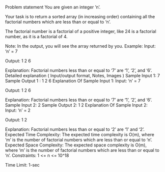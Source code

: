 Problem statement
You are given an integer ’n’.



Your task is to return a sorted array (in increasing order) containing all the factorial numbers which are less than or equal to ‘n’.



The factorial number is a factorial of a positive integer, like 24 is a factorial number, as it is a factorial of 4.



Note:
In the output, you will see the array returned by you.
Example:
Input: ‘n’ = 7

Output: 1 2 6

Explanation: Factorial numbers less than or equal to ‘7’ are ‘1’, ‘2’, and ‘6’.
Detailed explanation ( Input/output format, Notes, Images )
Sample Input 1:
7
Sample Output 1 :
1 2 6
Explanation Of Sample Input 1:
Input: ‘n’ = 7

Output: 1 2 6

Explanation: Factorial numbers less than or equal to ‘7’ are ‘1’, ‘2’, and ‘6’.
Sample Input 2:
2
Sample Output 2:
1 2
Explanation Of Sample Input 2:
Input: ‘n’ = 2

Output: 1 2

Explanation: Factorial numbers less than or equal to ‘2’ are ‘1’ and ‘2’.
Expected Time Complexity:
The expected time complexity is O(m), where ‘m’ is the number of factorial numbers which are less than or equal to ‘n’.
Expected Space Complexity:
The expected space complexity is O(m), where ‘m’ is the number of factorial numbers which are less than or equal to ‘n’.
Constraints:
1 <= n <= 10^18

Time Limit: 1-sec

